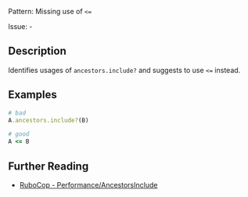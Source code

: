 Pattern: Missing use of `<=`

Issue: -

## Description

Identifies usages of `ancestors.include?` and suggests to use `<=` instead.

## Examples

```ruby
# bad
A.ancestors.include?(B)

# good
A <= B
```

## Further Reading

* [RuboCop - Performance/AncestorsInclude](https://docs.rubocop.org/rubocop-performance/cops_performance.html#performanceancestorsinclude)